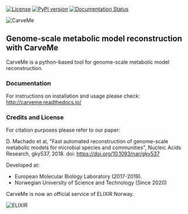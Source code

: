 [![License](https://img.shields.io/badge/License-Apache%202.0-blue.svg)](https://opensource.org/licenses/Apache-2.0) [![PyPI version](https://badge.fury.io/py/carveme.svg)](https://badge.fury.io/py/carveme) [![Documentation Status](http://readthedocs.org/projects/carveme/badge/?version=latest)](http://carveme.readthedocs.io/en/latest/?badge=latest)

![CarveMe](logo_300px.png)

## Genome-scale metabolic model reconstruction with CarveMe

CarveMe is a python-based tool for genome-scale metabolic model reconstruction.

### Documentation

For instructions on installation and usage please check: http://carveme.readthedocs.io/
 
### Credits and License

For citation purposes please refer to our paper:

D. Machado et al, "Fast automated reconstruction of genome-scale metabolic models for microbial species and communities", Nucleic Acids Research, gky537, 2018. doi: https://doi.org/10.1093/nar/gky537

Developed at:
- European Molecular Biology Laboratory (2017-2019).
- Norwegian University of Science and Technology (Since 2020)

CarveMe is now an official service of ELIXIR Norway.

![ELIXIR](elixir.png)
